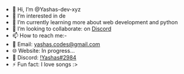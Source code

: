 - 👋 Hi, I’m @Yashas-dev-xyz
- 👀 I’m interested in de
- 🌱 I’m currently learning more about web development and python
- 💞️ I’m looking to collaborate: on [Discord](dsc.gg/yashas)
- 📫 How to reach me:-
- 📧 Email: yashas.codes@gmail.com
- 🌐 Website: In progress...
- 💬 Discord: [!Yashas#2984](https://discordapp.com/users/793742209949630465)
- ⚡ Fun fact: I love songs :>

<!---
Yashas-dev-xyz/Yashas-dev-xyz is a ✨ special ✨ repository because its `README.md` (this file) appears on your GitHub profile.
You can click the Preview link to take a look at your changes.
--->
